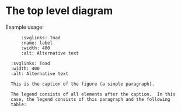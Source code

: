 # The top level diagram

Example usage:

```{image} ./path/to/figure.jpg
      :svglinks: Toad
      :name: label
      :width: 400
      :alt: Alternative text
```


```{figure} ../diagram.svg
  :svglinks: Toad
  :width: 400
  :alt: Alternative text

  This is the caption of the figure (a simple paragraph).

  The legend consists of all elements after the caption.  In this
  case, the legend consists of this paragraph and the following
  table:
```

